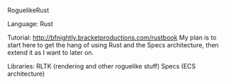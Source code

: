 RoguelikeRust

Language: Rust

Tutorial: http://bfnightly.bracketproductions.com/rustbook
  My plan is to start here to get the hang of using Rust and the Specs architecture, then extend it as I want to later on.

Libraries: 
  RLTK (rendering and other roguelike stuff)
  Specs (ECS architecture)
